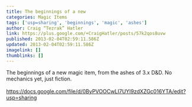 ```yaml
---
title: The beginnings of a new
categories: Magic Items
tags: ['usp=sharing', 'beginnings', 'magic', 'ashes']
author: Craig “Tezrak” Hatler
link: https://plus.google.com/+CraigHatler/posts/57k2qos8uvw
published: 2013-02-04T02:59:11.586Z
updated: 2013-02-04T02:59:11.586Z
imagelink: []
thumblinks: []
---
```


The beginnings of a new magic item, from the ashes of 3.x D&amp;D. No mechanics yet, just fiction.<br /><br /><a href="https://docs.google.com/file/d/0ByPVOOCwLI7UYl9zdXZGc016YTA/edit?usp=sharing" class="ot-anchor">https://docs.google.com/file/d/0ByPVOOCwLI7UYl9zdXZGc016YTA/edit?usp=sharing</a>